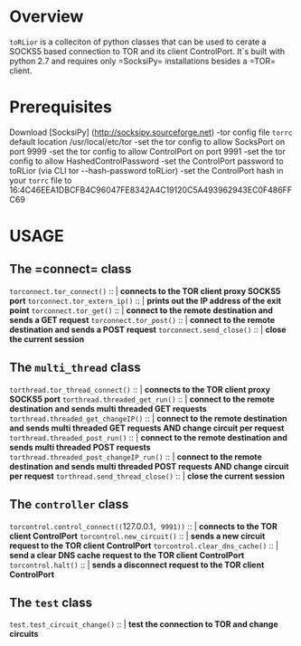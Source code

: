 # Overview

`toRLior` is a colleciton of python classes that can be used to cerate a SOCKS5 based connection to TOR and its client ControlPort.
It`s built with python 2.7 and requires only =SocksiPy= installations besides a =TOR= client.


# Prerequisites

Download [SocksiPy] (http://socksipy.sourceforge.net)
-tor config file `torrc` default location /usr/local/etc/tor
-set the tor config to allow SocksPort on port 9999
-set the tor config to allow ControlPort on port 9991
-set the tor config to allow HashedControlPassword
-set the ControlPort password to toRLior (via CLI tor --hash-password toRLior)
-set the ControlPort hash in your `torrc` file to 16:4C46EEA1DBCFB4C96047FE8342A4C19120C5A493962943EC0F486FFC69


# USAGE

## The =connect= class

`torconnect.tor_connect()` :: | **connects to the TOR client proxy SOCKS5 port**
`torconnect.tor_extern_ip()` :: | **prints out the IP address of the exit point**
`torconnect.tor_get()` :: | **connect to the remote destination and sends a GET request**
`torconnect.tor_post()` :: | **connect to the remote destination and sends a POST request**
`torconnect.send_close()` :: | **close the current session**

## The `multi_thread` class

`torthread.tor_thread_connect()` :: | **connects to the TOR client proxy SOCKS5 port**
`torthread.threaded_get_run()` :: | **connect to the remote destination and sends multi threaded GET requests**
`torthread.threaded_get_changeIP()` :: | **connect to the remote destination and sends multi threaded GET requests AND change circuit per request**
`torthread.threaded_post_run()` :: | **connect to the remote destination and sends multi threaded POST requests**
`torthread.threaded_post_changeIP_run()` :: | **connect to the remote destination and sends multi threaded POST requests AND change circuit per request**
`torthread.send_thread_close()` :: | **close the current session**

## The `controller` class

`torcontrol.control_connect((`127.0.0.1`, 9991))` :: | **connects to the TOR client ControlPort**
`torcontrol.new_circuit()` :: | **sends a new circuit request to the TOR client ControlPort**
`torcontrol.clear_dns_cache()` :: |  **send a clear DNS cache request to the TOR client ControlPort**
`torcontrol.halt()` :: | **sends a disconnect request to the TOR client ControlPort**

## The `test` class

`test.test_circuit_change()` :: | **test the connection to TOR and change circuits**
